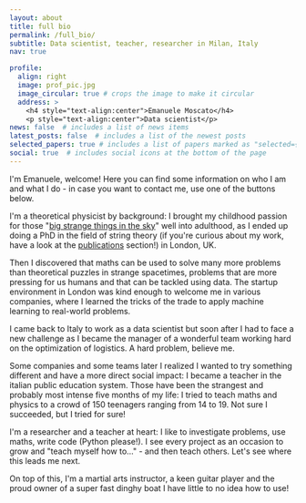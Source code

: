 ```yaml
---
layout: about
title: full bio
permalink: /full_bio/
subtitle: Data scientist, teacher, researcher in Milan, Italy
nav: true

profile:
  align: right
  image: prof_pic.jpg
  image_circular: true # crops the image to make it circular
  address: >
    <h4 style="text-align:center">Emanuele Moscato</h4>
    <p style="text-align:center">Data scientist</p>
news: false  # includes a list of news items
latest_posts: false  # includes a list of the newest posts
selected_papers: true # includes a list of papers marked as "selected={true}"
social: true  # includes social icons at the bottom of the page
---
```


I'm Emanuele, welcome! Here you can find some information on who I am and what I do - in case you want to contact me, use one of the buttons below.

I'm a theoretical physicist by background: I brought my childhood passion for those "<a href="https://en.wikipedia.org/wiki/Black_hole">big strange things in the sky</a>" well into adulthood, as I ended up doing a PhD in the field of string theory (if you're curious about my work, have a look at the <a href="/publications">publications</a> section!) in London, UK.

Then I discovered that maths can be used to solve many more problems than theoretical puzzles in strange spacetimes, problems that are more pressing for us humans and that can be tackled using data. The startup environment in London was kind enough to welcome me in various companies, where I learned the tricks of the trade to apply machine learning to real-world problems.

I came back to Italy to work as a data scientist but soon after I had to face a new challenge as I became the manager of a wonderful team working hard on the optimization of logistics. A hard problem, believe me.

Some companies and some teams later I realized I wanted to try something different and have a more direct social impact: I became a teacher in the italian public education system. Those have been the strangest and probably most intense five months of my life: I tried to teach maths and physics to a crowd of 150 teenagers ranging from 14 to 19. Not sure I succeeded, but I tried for sure!

I'm a researcher and a teacher at heart: I like to investigate problems, use maths, write code (Python please!). I see every project as an occasion to grow and "teach myself how to..." - and then teach others. Let's see where this leads me next.

On top of this, I'm a martial arts instructor, a keen guitar player and the proud owner of a super fast dinghy boat I have little to no idea how to use!
